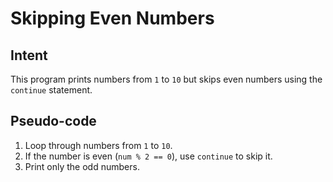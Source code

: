 # Skipping Even Numbers

## Intent
This program prints numbers from `1` to `10` but skips even numbers using the `continue` statement.

## Pseudo-code
1. Loop through numbers from `1` to `10`.
2. If the number is even (`num % 2 == 0`), use `continue` to skip it.
3. Print only the odd numbers.
